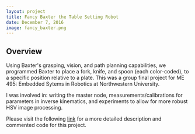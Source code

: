 ```yaml
---
layout: project
title: Fancy Baxter the Table Setting Robot
date: December 7, 2016
image: fancy_baxter.png
---
```


## Overview
Using Baxter's grasping, vision, and path planning capabilities, we programmed Baxter to place a fork, knife,
and spoon (each color-coded), to a specific position relative to a plate. This was a group final project for
ME 495: Embedded Sytems in Robotics at Northwestern University.

I was involved in: writing the master node, measurements/calibrations for parameters in inverse kinematics, and experiments
to allow for more robust HSV image processing.

Please visit the following [link](https://github.com/ShiL1617/ME495_FINAL) for a more detailed description and
commented code for this project.

